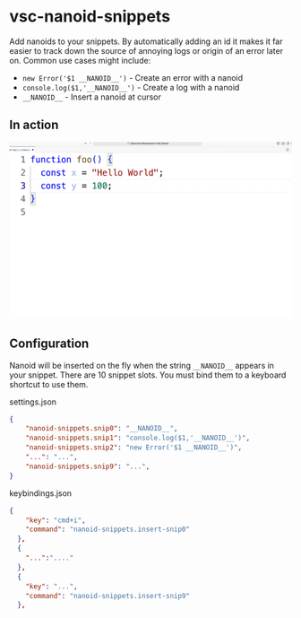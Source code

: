 # vsc-nanoid-snippets

Add nanoids to your snippets. By automatically adding an id it makes it far easier to track down the source of annoying logs or origin of an error later on. Common use cases might include:

* `new Error('$1 __NANOID__')` - Create an error with a nanoid
* `console.log($1,'__NANOID__')` - Create a log with a nanoid
* `__NANOID__` - Insert a nanoid at cursor

## In action

<img src="images/example.gif" width="600"/>

## Configuration

Nanoid will be inserted on the fly when the string `__NANOID__` appears in your snippet. There are 10 snippet slots. You must bind them to a keyboard shortcut to use them.

settings.json
```json
{
    "nanoid-snippets.snip0": "__NANOID__",
    "nanoid-snippets.snip1": "console.log($1,'__NANOID__')",
    "nanoid-snippets.snip2": "new Error('$1 __NANOID__')",
    "...": "...",
    "nanoid-snippets.snip9": "...",
}
```

keybindings.json
```json
{
    "key": "cmd+i",
    "command": "nanoid-snippets.insert-snip0"
  },
  {
    "...":"...."
  },
  {
    "key": "...",
    "command": "nanoid-snippets.insert-snip9"
  },
```

